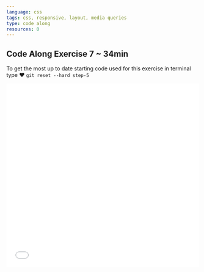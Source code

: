 ```yaml
---
language: css
tags: css, responsive, layout, media queries
type: code along
resources: 0
---
```


## Code Along Exercise 7 ~ 34min

To get the most up to date starting code used for this exercise  in terminal type ♥ `git reset --hard step-5`

<iframe width="100%" height="480" src="//www.youtube.com/embed/qxxJhKd2VDE?rel=0" frameborder="0" allowfullscreen></iframe>